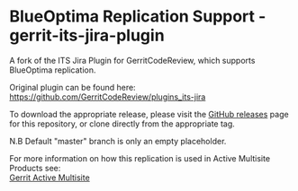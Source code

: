 # BlueOptima Replication Support - gerrit-its-jira-plugin

A fork of the ITS Jira Plugin for GerritCodeReview, which supports BlueOptima replication.

Original plugin can be found here: https://github.com/GerritCodeReview/plugins_its-jira

To download the appropriate release, please visit the [GitHub releases](../../releases) page for this repository, or clone directly from the appropriate tag.

N.B
Default "master" branch is only an empty placeholder.

For more information on how this replication is used in Active Multisite Products see: 
<br>
[Gerrit Active Multisite](https://www.blueoptima.com/platform/multisite/gerrit-active-multisite)
